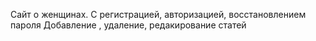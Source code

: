 Сайт о женщинах. 
С регистрацией, авторизацией, восстановлением пароля
Добавление , удаление, редакирование статей
